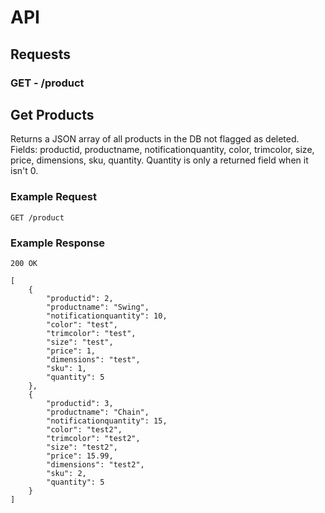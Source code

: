 # API
## Requests
### **GET** - /product
## Get Products 
Returns a JSON array of all products in the DB not flagged as deleted. Fields: productid, productname, notificationquantity, color, trimcolor, size, price, dimensions, sku, quantity. Quantity is only a returned field when it isn't 0.

### Example Request
`GET /product`


### Example Response
`200 OK`

```
[
    {
        "productid": 2,
        "productname": "Swing",
        "notificationquantity": 10,
        "color": "test",
        "trimcolor": "test",
        "size": "test",
        "price": 1,
        "dimensions": "test",
        "sku": 1,
        "quantity": 5
    },
    {
        "productid": 3,
        "productname": "Chain",
        "notificationquantity": 15,
        "color": "test2",
        "trimcolor": "test2",
        "size": "test2",
        "price": 15.99,
        "dimensions": "test2",
        "sku": 2,
        "quantity": 5
    }
]
```